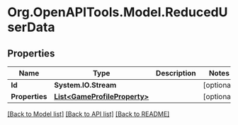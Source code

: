 # Org.OpenAPITools.Model.ReducedUserData
## Properties

Name | Type | Description | Notes
------------ | ------------- | ------------- | -------------
**Id** | **System.IO.Stream** |  | [optional] 
**Properties** | [**List&lt;GameProfileProperty&gt;**](GameProfileProperty.md) |  | [optional] 

[[Back to Model list]](../README.md#documentation-for-models) [[Back to API list]](../README.md#documentation-for-api-endpoints) [[Back to README]](../README.md)

